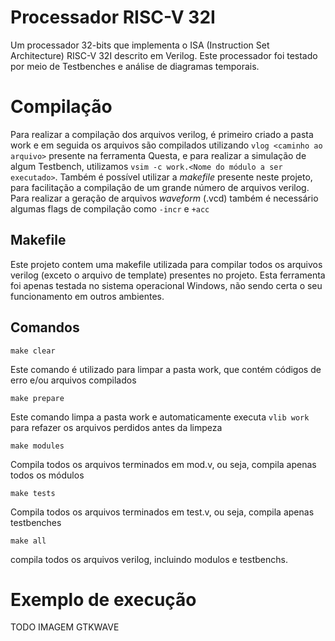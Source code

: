 # Processador RISC-V 32I

Um processador 32-bits que implementa o ISA (Instruction Set Architecture) RISC-V 32I descrito em Verilog. Este processador foi testado por meio de Testbenches e análise de diagramas temporais.

# Compilação

Para realizar a compilação dos arquivos verilog, é primeiro criado a pasta work e em seguida os arquivos são compilados utilizando `vlog <caminho ao arquivo>` presente na ferramenta Questa, e para realizar a simulação de algum Testbench, utilizamos `vsim -c work.<Nome do módulo a ser executado>`. Também é possível utilizar a *makefile* presente neste projeto, para facilitação a compilação de um grande número de arquivos verilog. Para realizar a geração de arquivos *waveform* (.vcd) também é necessário algumas flags de compilação como `-incr` e `+acc` 

## Makefile
Este projeto contem uma makefile utilizada para compilar todos os arquivos verilog (exceto o arquivo de template) presentes no projeto. Esta ferramenta foi apenas testada no sistema operacional Windows, não sendo certa o seu funcionamento em outros ambientes.

## Comandos

~~~shell
make clear
~~~
Este comando é utilizado para limpar a pasta work, que contém códigos de erro e/ou arquivos compilados

~~~shell
make prepare
~~~
Este comando limpa a pasta work e automaticamente executa `vlib work` para refazer os arquivos perdidos antes da limpeza

~~~shell
make modules
~~~
Compila todos os arquivos terminados em mod.v, ou seja, compila apenas todos os módulos

~~~shell
make tests
~~~
Compila todos os arquivos terminados em test.v, ou seja, compila apenas testbenches

~~~shell
make all
~~~
compila todos os arquivos verilog, incluindo modulos e testbenchs.

# Exemplo de execução

TODO IMAGEM GTKWAVE